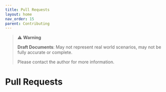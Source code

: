 ```yaml
---
title: Pull Requests
layout: home
nav_order: 15
parent: Contributing
---
```

> ⚠️ **Warning**
>  
> **Draft Documents**: May not represent real world scenarios, may not be fully accurate or complete.
>
> Please contact the author for more information.
> 


# Pull Requests